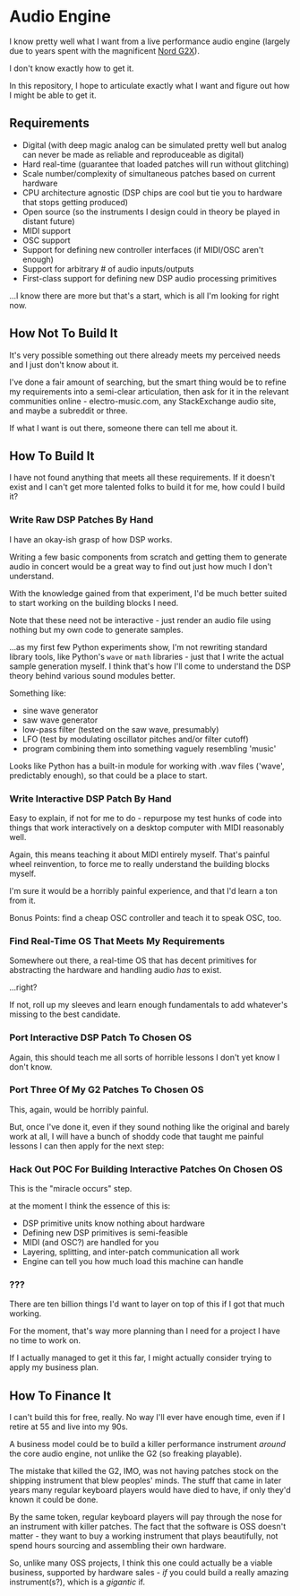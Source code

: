 # Audio Engine

I know pretty well what I want from a live performance audio engine (largely due
to years spent with the magnificent [Nord G2X](http://www.nordkeyboards.com/products/nord-modular-g2)).

I don't know exactly how to get it.

In this repository, I hope to articulate exactly what I want and figure out how
I might be able to get it.


## Requirements

- Digital (with deep magic analog can be simulated pretty well but analog can
  never be made as reliable and reproduceable as digital)
- Hard real-time (guarantee that loaded patches will run without glitching)
- Scale number/complexity of simultaneous patches based on current hardware
- CPU architecture agnostic (DSP chips are cool but tie you to hardware that
  stops getting produced)
- Open source (so the instruments I design could in theory be played in distant
  future)
- MIDI support
- OSC support
- Support for defining new controller interfaces (if MIDI/OSC aren't enough)
- Support for arbitrary # of audio inputs/outputs
- First-class support for defining new DSP audio processing primitives

...I know there are more but that's a start, which is all I'm looking for right
now.


## How Not To Build It

It's very possible something out there already meets my perceived needs and I
just don't know about it.

I've done a fair amount of searching, but the smart thing would be to refine my
requirements into a semi-clear articulation, then ask for it in the relevant
communities online - electro-music.com, any StackExchange audio site, and maybe
a subreddit or three.

If what I want is out there, someone there can tell me about it.


## How To Build It

I have not found anything that meets all these requirements. If it doesn't
exist and I can't get more talented folks to build it for me, how could I build
it?


### Write Raw DSP Patches By Hand

I have an okay-ish grasp of how DSP works.

Writing a few basic components from scratch and getting them to generate audio
in concert would be a great way to find out just how much I don't understand.

With the knowledge gained from that experiment, I'd be much better suited to
start working on the building blocks I need.

Note that these need not be interactive - just render an audio file using
nothing but my own code to generate samples.

...as my first few Python experiments show, I'm not rewriting standard library
tools, like Python's `wave` or `math` libraries - just that I write the actual
sample generation myself. I think that's how I'll come to understand the DSP
theory behind various sound modules better.

Something like:

- sine wave generator
- saw wave generator
- low-pass filter (tested on the saw wave, presumably)
- LFO (test by modulating oscillator pitches and/or filter cutoff)
- program combining them into something vaguely resembling 'music'

Looks like Python has a built-in module for working with .wav files ('wave',
predictably enough), so that could be a place to start.


### Write Interactive DSP Patch By Hand

Easy to explain, if not for me to do - repurpose my test hunks of code into
things that work interactively on a desktop computer with MIDI reasonably well.

Again, this means teaching it about MIDI entirely myself. That's painful wheel
reinvention, to force me to really understand the building blocks myself.

I'm sure it would be a horribly painful experience, and that I'd learn a ton
from it.

Bonus Points: find a cheap OSC controller and teach it to speak OSC, too.


### Find Real-Time OS That Meets My Requirements

Somewhere out there, a real-time OS that has decent primitives for abstracting
the hardware and handling audio *has* to exist.

...right?

If not, roll up my sleeves and learn enough fundamentals to add whatever's
missing to the best candidate.


### Port Interactive DSP Patch To Chosen OS

Again, this should teach me all sorts of horrible lessons I don't yet know I
don't know.


### Port Three Of My G2 Patches To Chosen OS

This, again, would be horribly painful.

But, once I've done it, even if they sound nothing like the original and barely
work at all, I will have a bunch of shoddy code that taught me painful lessons
I can then apply for the next step:


### Hack Out POC For Building Interactive Patches On Chosen OS

This is the "miracle occurs" step.

at the moment I think the essence of this is:

- DSP primitive units know nothing about hardware
- Defining new DSP primitives is semi-feasible
- MIDI (and OSC?) are handled for you
- Layering, splitting, and inter-patch communication all work
- Engine can tell you how much load this machine can handle


### ???

There are ten billion things I'd want to layer on top of this if I got that
much working.

For the moment, that's way more planning than I need for a project I have no
time to work on.

If I actually managed to get it this far, I might actually consider trying to
apply my business plan.


## How To Finance It

I can't build this for free, really. No way I'll ever have enough time, even if
I retire at 55 and live into my 90s.

A business model could be to build a killer performance instrument *around* the
core audio engine, not unlike the G2 (so freaking playable).

The mistake that killed the G2, IMO, was not having patches stock on the
shipping instrument that blew peoples' minds. The stuff that came in later
years many regular keyboard players would have died to have, if only they'd
known it could be done.

By the same token, regular keyboard players will pay through the nose for an
instrument with killer patches. The fact that the software is OSS doesn't
matter - they want to buy a working instrument that plays beautifully, not
spend hours sourcing and assembling their own hardware.

So, unlike many OSS projects, I think this one could actually be a viable
business, supported by hardware sales - *if* you could build a really amazing
instrument(s?), which is a *gigantic* if.
